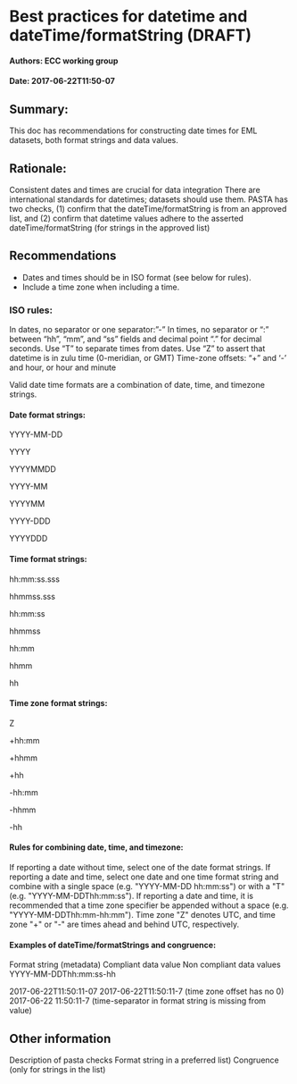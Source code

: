 # Best practices for datetime and dateTime/formatString (DRAFT)

#### Authors: ECC working group
#### Date: 2017-06-22T11:50-07

## Summary: 
This doc has recommendations for constructing date times for EML datasets, both format strings and data values.

## Rationale:
Consistent dates and times are crucial for data integration
There are international standards for datetimes; datasets should use them.
PASTA has two checks, (1) confirm that the dateTime/formatString is from an approved list, and 
(2) confirm that datetime values adhere to the asserted dateTime/formatString (for strings in the approved list)

## Recommendations
- Dates and times should be in ISO format (see below for rules).
- Include a time zone when including a time.

### ISO rules:
In dates, no separator or one separator:”-”
In times, no separator or “:” between “hh”, “mm”, and “ss” fields and decimal point “.” for decimal seconds.
Use “T” to separate times from dates.
Use “Z” to assert that datetime is in zulu time (0-meridian, or GMT) 
Time-zone offsets: 
“+” and ‘-’ and hour, or hour and minute

Valid date time formats are a combination of date, time, and timezone strings. 

#### Date format strings:

YYYY-MM-DD

YYYY

YYYYMMDD

YYYY-MM

YYYYMM

YYYY-DDD

YYYYDDD

#### Time format strings:

hh:mm:ss.sss

hhmmss.sss

hh:mm:ss

hhmmss

hh:mm

hhmm

hh

#### Time zone format strings:

Z

+hh:mm

+hhmm

+hh

-hh:mm

-hhmm

-hh

#### Rules for combining date, time, and timezone:

If reporting a date without time, select one of the date format strings. If reporting a date and time, select one date and one time format string and combine with a single space (e.g. "YYYY-MM-DD hh:mm:ss") or with a "T" (e.g. "YYYY-MM-DDThh:mm:ss"). If reporting a date and time, it is recommended that a time zone specifier be appended without a space (e.g.  "YYYY-MM-DDThh:mm-hh:mm"). Time zone "Z" denotes UTC, and time zone "+" or "-" are times ahead and behind UTC, respectively.

#### Examples of dateTime/formatStrings and congruence:

Format string (metadata)
Compliant data value
Non compliant data values
YYYY-MM-DDThh:mm:ss-hh

2017-06-22T11:50:11-07
2017-06-22T11:50:11-7 (time zone offset has no 0)
2017-06-22 11:50:11-7 (time-separator in format string is missing from value)

## Other information
Description of pasta checks
Format string in a preferred list)
Congruence (only for strings in the list)
